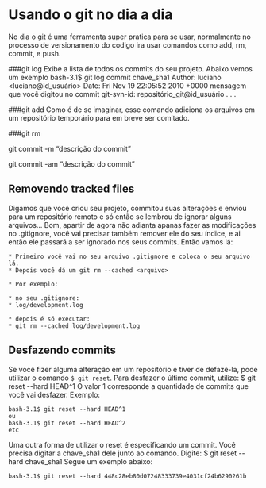# Usando o git no dia a dia

No dia o git é uma ferramenta super pratica para se usar, normalmente no processo de versionamento do codigo ira usar comandos como add, rm, commit, e push.

###git log
Exibe a lista de todos os commits do seu projeto. Abaixo vemos um exemplo
    bash-3.1$ git log
    commit chave_sha1
    Author: luciano <luciano@id_usuário>
    Date:   Fri Nov 19 22:05:52 2010 +0000
      mensagem que você digitou no commit
      git-svn-id: repositório_git@id_usuário
    .
    .
    .


###git add
Como é de se imaginar, esse comando adiciona os arquivos em um repositório temporário para em breve ser comitado.

###git rm

git commit -m “descrição do commit”

git commit -am “descrição do commit”

## Removendo tracked files

Digamos que você criou seu projeto, commitou suas alterações e enviou para um repositório remoto e só então se lembrou de 
ignorar alguns arquivos... Bom, apartir de agora não adianta apanas fazer as modificações no .gitignore, você vai precisar também 
remover ele do seu índice, e ai então ele passará a ser ignorado nos seus commits. Então vamos lá:

    * Primeiro você vai no seu arquivo .gitignore e coloca o seu arquivo lá.
    * Depois você dá um git rm --cached <arquivo>

    * Por exemplo:

    * no seu .gitignore:
    * log/development.log

    * depois é só executar:
    * git rm --cached log/development.log

## Desfazendo commits

Se você fizer alguma alteração em um repositório e tiver de defazê-la, pode utilizar o comando <code>$ git reset</code>.
Para desfazer o último commit, utilize:
    $ git reset --hard HEAD^1
O valor 1 corresponde a quantidade de commits que você vai desfazer. Exemplo:

    bash-3.1$ git reset --hard HEAD^1
    ou
    bash-3.1$ git reset --hard HEAD^2
    etc

Uma outra forma de utilizar o reset é especificando um commit. Você precisa digitar a chave_sha1 dele junto ao comando.
Digite:
    $ git reset --hard chave_sha1
Segue um exemplo abaixo:

    bash-3.1$ git reset --hard 448c28eb80d07248333739e4031cf24b6290261b
